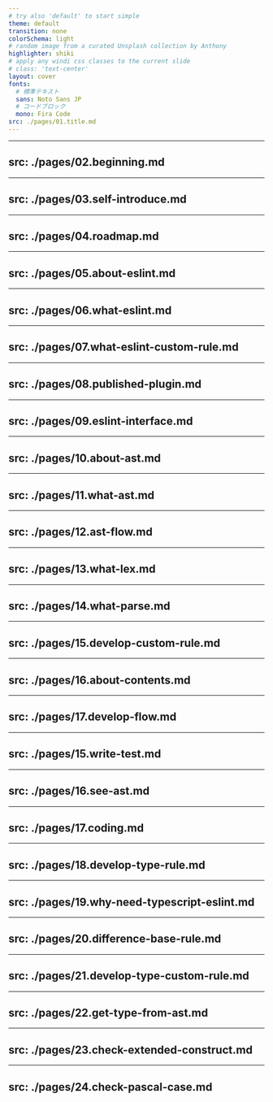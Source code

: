 ```yaml
---
# try also 'default' to start simple
theme: default
transition: none
colorSchema: light
# random image from a curated Unsplash collection by Anthony
highlighter: shiki
# apply any windi css classes to the current slide
# class: 'text-center'
layout: cover
fonts:
  # 標準テキスト
  sans: Noto Sans JP
  # コードブロック
  mono: Fira Code
src: ./pages/01.title.md
---
```


---
src: ./pages/02.beginning.md
---

---
src: ./pages/03.self-introduce.md
---

---
src: ./pages/04.roadmap.md
---

---
src: ./pages/05.about-eslint.md
---

---
src: ./pages/06.what-eslint.md
---

---
src: ./pages/07.what-eslint-custom-rule.md
---

---
src: ./pages/08.published-plugin.md
---

---
src: ./pages/09.eslint-interface.md
---

---
src: ./pages/10.about-ast.md
---

---
src: ./pages/11.what-ast.md
---

---
src: ./pages/12.ast-flow.md
---

---
src: ./pages/13.what-lex.md
---

---
src: ./pages/14.what-parse.md
---

---
src: ./pages/15.develop-custom-rule.md
---

---
src: ./pages/16.about-contents.md
---

---
src: ./pages/17.develop-flow.md
---

---
src: ./pages/15.write-test.md
---

---
src: ./pages/16.see-ast.md
---

---
src: ./pages/17.coding.md
---

---
src: ./pages/18.develop-type-rule.md
---

---
src: ./pages/19.why-need-typescript-eslint.md
---

---
src: ./pages/20.difference-base-rule.md
---

---
src: ./pages/21.develop-type-custom-rule.md
---

---
src: ./pages/22.get-type-from-ast.md
---

---
src: ./pages/23.check-extended-construct.md
---

---
src: ./pages/24.check-pascal-case.md
---

